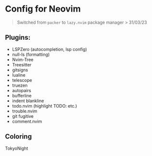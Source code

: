 # Config for Neovim

> Switched from `packer` to `lazy.nvim` package manager > 31/03/23

## Plugins:

- LSPZero (autocompletion, lsp config)
- null-ls (formatting)
- Nvim-Tree
- Treesitter
- gitsigns
- lualine
- telescope
- truezen
- autopairs
- bufferline
- indent blankline
- todo.nvim (highlight TODO: etc.)
- trouble.nvim
- git fugitive
- comment.nvim

## Coloring

TokyoNight
